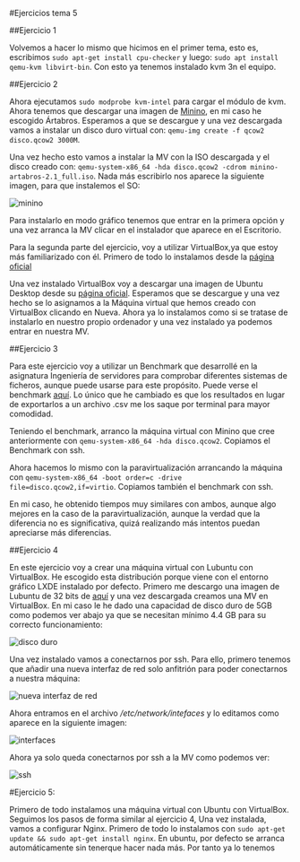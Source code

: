 #Ejercicios tema 5

##Ejercicio 1

Volvemos a hacer lo mismo que hicimos en el primer tema, esto es, escribimos `sudo apt-get install cpu-checker` y luego: `sudo apt install qemu-kvm libvirt-bin`. Con esto ya tenemos instalado kvm 3n el equipo.

##Ejercicio 2

Ahora ejecutamos `sudo modprobe kvm-intel` para cargar el módulo de kvm. Ahora tenemos que descargar una imagen de [Minino](http://minino.galpon.org/es/descargas), en mi caso he escogido Ártabros. Esperamos a que se descargue y una vez descargada vamos a instalar un disco duro virtual con: `qemu-img create -f qcow2 disco.qcow2 3000M`.

Una vez hecho esto vamos a instalar la MV con la ISO descargada y el disco creado con: `qemu-system-x86_64 -hda disco.qcow2 -cdrom minino-artabros-2.1_full.iso`. Nada más escribirlo nos aparece la siguiente imagen, para que instalemos el SO:

![minino](http://i864.photobucket.com/albums/ab201/Santiago_de_Diego/Captura%20de%20pantalla%20de%202016-01-09%20165713_zpssagsij8h.png)

Para instalarlo en modo gráfico tenemos que entrar en la primera opción y una vez arranca la MV clicar en el instalador que aparece en el Escritorio.

Para la segunda parte del ejercicio, voy a utilizar VirtualBox,ya que estoy más familiarizado con él. Primero de todo lo instalamos desde la [página oficial](https://www.virtualbox.org/wiki/Downloads)

Una vez instalado VirtualBox voy a descargar una imagen de Ubuntu Desktop desde su [página oficial](http://www.ubuntu.com/download/desktop). Esperamos que se descargue y una vez hecho se lo asignamos a la Máquina virtual que hemos creado con VirtualBox clicando en Nueva. Ahora ya lo instalamos como si se tratase de instalarlo en nuestro propio ordenador y una vez instalado ya podemos entrar en nuestra MV.

##Ejercicio 3

Para este ejercicio voy a utilizar un Benchmark que desarrollé en la asignatura Ingeniería de servidores para comprobar diferentes sistemas de ficheros, aunque puede usarse para este propósito. Puede verse el benchmark [aquí](https://github.com/santidediego/Ingenieria-de-servidores/tree/master/Benchmark%20para%20medici%C3%B3n%20de%20velocidad%20de%20sistemas%20de%20ficheros). Lo único que he cambiado es que los resultados en lugar de exportarlos a un archivo .csv me los saque por terminal para mayor comodidad.

Teniendo el benchmark, arranco la máquina virtual con Minino que cree anteriormente con `qemu-system-x86_64 -hda disco.qcow2`. Copiamos el Benchmark con ssh.

Ahora hacemos lo mismo con la paravirtualización arrancando la máquina con `qemu-system-x86_64 -boot order=c -drive file=disco.qcow2,if=virtio`. Copiamos también el benchmark con ssh.

En mi caso, he obtenido tiempos muy similares con ambos, aunque algo mejores en la caso de la paravirtualización, aunque la verdad que la diferencia no es significativa, quizá realizando más intentos puedan apreciarse más diferencias.

##Ejercicio 4

En este ejercicio voy a crear una máquina virtual con Lubuntu con VirtualBox. He escogido esta distribución porque viene con el entorno gráfico LXDE instalado por defecto. Primero me descargo una imagen de Lubuntu de 32 bits de [aquí](https://help.ubuntu.com/community/Lubuntu/GetLubuntu) y una vez descargada creamos una MV en VirtualBox. En mi caso le he dado una capacidad de disco duro de 5GB como podemos ver abajo ya que se necesitan mínimo 4.4 GB para su correcto funcionamiento:

![disco duro](http://i864.photobucket.com/albums/ab201/Santiago_de_Diego/Captura%20de%20pantalla%20de%202016-01-09%20173647_zpsfchdpvey.png)

Una vez instalado vamos a conectarnos por ssh. Para ello, primero tenemos que añadir una nueva interfaz de red solo anfitrión para poder conectarnos a nuestra máquina:

![nueva interfaz de red](http://i864.photobucket.com/albums/ab201/Santiago_de_Diego/Captura%20de%20pantalla%20de%202016-01-09%20175021_zps8uer6ku1.png)

Ahora entramos en el archivo */etc/network/intefaces* y lo editamos como aparece en la siguiente imagen:

![interfaces](http://i864.photobucket.com/albums/ab201/Santiago_de_Diego/Captura%20de%20pantalla%20de%202016-01-09%20175556_zpsezdul17s.png)

Ahora ya solo queda conectarnos por ssh a la MV como podemos ver:

![ssh](http://i864.photobucket.com/albums/ab201/Santiago_de_Diego/Captura%20de%20pantalla%20de%202016-01-09%20175921_zpsg1mcuqsp.png)

#Ejercicio 5:

Primero de todo instalamos una máquina virtual con Ubuntu con VirtualBox. Seguimos los pasos de forma similar al ejercicio 4, Una vez instalada, vamos a configurar Nginx. Primero de todo lo instalamos con `sudo apt-get update && sudo apt-get install nginx`. En ubuntu, por defecto se arranca automáticamente sin tenerque hacer nada más. Por tanto ya lo tenemos


